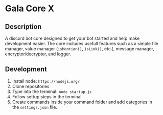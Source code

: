 # Gala Core X
## Description
A discord bot core designed to get your bot started and help make development easier. The core includes usefull features such as a simple file manager, value manager (`isMention()`, `isLink()`, etc.), message manager, encryptor/decryptor, and logger.

## Development
1. Install node:
`https://nodejs.org/`
2. Clone repositories
3. Type into the terminal:
`node startup.js`
4. Follow settup steps in the terminal
5. Create commands inside your command folder and add categories in the `settings.json` file.
